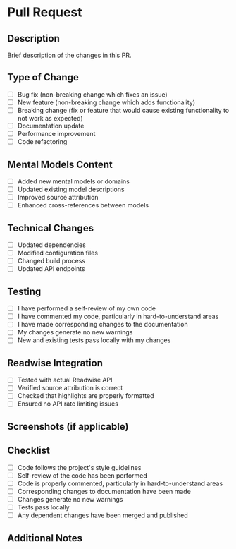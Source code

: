 # Pull Request

## Description
Brief description of the changes in this PR.

## Type of Change
- [ ] Bug fix (non-breaking change which fixes an issue)
- [ ] New feature (non-breaking change which adds functionality)
- [ ] Breaking change (fix or feature that would cause existing functionality to not work as expected)
- [ ] Documentation update
- [ ] Performance improvement
- [ ] Code refactoring

## Mental Models Content
- [ ] Added new mental models or domains
- [ ] Updated existing model descriptions
- [ ] Improved source attribution
- [ ] Enhanced cross-references between models

## Technical Changes
- [ ] Updated dependencies
- [ ] Modified configuration files
- [ ] Changed build process
- [ ] Updated API endpoints

## Testing
- [ ] I have performed a self-review of my own code
- [ ] I have commented my code, particularly in hard-to-understand areas
- [ ] I have made corresponding changes to the documentation
- [ ] My changes generate no new warnings
- [ ] New and existing tests pass locally with my changes

## Readwise Integration
- [ ] Tested with actual Readwise API
- [ ] Verified source attribution is correct
- [ ] Checked that highlights are properly formatted
- [ ] Ensured no API rate limiting issues

## Screenshots (if applicable)
<!-- Add screenshots here -->

## Checklist
- [ ] Code follows the project's style guidelines
- [ ] Self-review of the code has been performed
- [ ] Code is properly commented, particularly in hard-to-understand areas
- [ ] Corresponding changes to documentation have been made
- [ ] Changes generate no new warnings
- [ ] Tests pass locally
- [ ] Any dependent changes have been merged and published

## Additional Notes
<!-- Any additional information that would be helpful for reviewers -->
